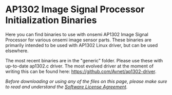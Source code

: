 # AP1302 Image Signal Processor Initialization Binaries
Here you can find binaries to use with onsemi AP1302 Image Signal Processor for various onsemi image sensor parts. These binaries are primarily intended to be used with AP1302 Linux driver, but can be used elsewhere.

The most recent binaries are in the "generic" folder. Please use these with up-to-date ap1302.c driver. The most evolved driver at the moment of writing this can be found here: https://github.com/Avnet/ap1302-driver.

*Before downloading or using any of the files on this page, please make sure to read and understand the [Software License Agreement](https://github.com/ONSemiconductor/ap1302_binaries/raw/main/AP1302%20Software%20License%20Agreement.pdf).*
